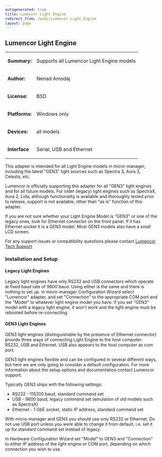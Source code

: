 ```yaml
---
autogenerated: true
title: Lumencor Light Engine
redirect_from: /wiki/Lumencor_Light_Engine
layout: page
---
```


## Lumencor Light Engine

<table>
<tr>
<td markdown="1">

**Summary:**

</td>
<td markdown="1">

Supports all Lumencor Light Engine models

</td>
</tr>
<tr>
<td markdown="1">

**Author:**

</td>
<td markdown="1">

Nenad Amodaj

</td>
</tr>
<tr>
<td markdown="1">

**License:**

</td>
<td markdown="1">

BSD

</td>
</tr>
<tr>
<td markdown="1">

**Platforms:**

</td>
<td markdown="1">

Windows only

</td>
</tr>
<tr>
<td markdown="1">

**Devices:**

</td>
<td markdown="1">

all models

</td>
</tr>
<tr>
<td markdown="1">

**Interface**

</td>
<td markdown="1">

Serial, USB and Ethernet

</td>
</tr>
</table>

This adapter is intended for all Light Engine models in micro-manager,
including the latest "GEN3" light sources such as Spectra 3, Aura 3,
Celesta, etc.

Lumencor is officially supporting this adapter for all "GEN3" light
engines and for all future models. For older (legacy) light engines such
as SpectraX, Aura 2, Lida, although functionality is available and
thoroughly tested prior to release, support is not available, other than
"as is" function of this adapter.

If you are not sure whether your Light Engine Model is "GEN3" or one of
the legacy ones, look for Ethernet connector on the front panel. If it
has Ethernet socket it is a GEN3 model. Most GEN3 models also have a
small LCD screen.

For any support issues or compatibility questions please contact
[Lumencor Tech Support](https://lumencor.com/tech-support/)

### Installation and Setup

#### Legacy Light Engines

Legacy light engines have only RS232 and USB connectors which operate at
fixed baud rate of 9600 baud. Using either is the same and there is
nothing to set up. In micro-manager Configuration Wizard select
"Lumencor" adapter, and set "Connection" to the appropriate COM port and
the "Model" to whatever light engine model you have. If you set "GEN3"
model with a legacy light engine, it won't work and the light engine
must be rebooted before re-connecting.

#### GEN3 Light Engines

GEN3 light engines (distinguishable by the presence of Ethernet
connector) provide three ways of connecting Light Engine to the host
computer: RS232, USB and Ethernet. USB also appears to the host computer
as com port.

GEN3 light engines flexible and can be configured in several different
ways, but here we are only going to consider a default configuration.
For more information about the setup options and documentation contact
Lumencor support.

Typically GEN3 ships with the following settings:

-   RS232 - 115200 baud, standard command set
-   USB - 9600 baud, legacy command set (emulation of old models such as
    SpectraX)
-   Ethernet - 1 GbE socket, static IP address, standard command set

With micro-manager and GEN3 you should use only RS232 or Ethernet. Do
not use USB port unless you were able to change it from default, i.e.
set it up for standard command set instead of legacy.

In Hardware Configuration Wizard set "Model" to GEN3 and "Connection" to
either IP address of the light engine or COM port, depending on which
connection you wish to use.
